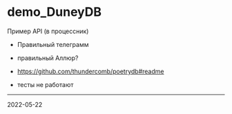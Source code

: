 # demo_DuneyDB
Пример API (в процессник)

- Правильный телеграмм 
- правильный Аллюр?

- https://github.com/thundercomb/poetrydb#readme

- тесты не работают

---------
2022-05-22
